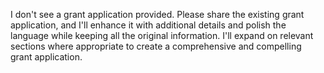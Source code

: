 I don't see a grant application provided. Please share the existing grant application, and I'll enhance it with additional details and polish the language while keeping all the original information. I'll expand on relevant sections where appropriate to create a comprehensive and compelling grant application.
